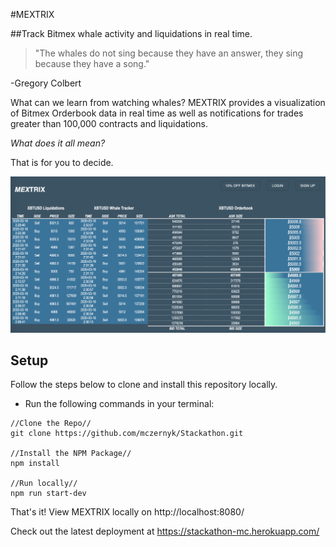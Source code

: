 #MEXTRIX

##Track Bitmex whale activity and liquidations in real time.

> "The whales do not sing because they have an answer, they sing because they have a song."

-Gregory Colbert

What can we learn from watching whales? MEXTRIX provides a visualization of Bitmex Orderbook data in real time as well as notifications for trades greater than 100,000 contracts and liquidations.

_What does it all mean?_

That is for you to decide.

<img src="./public/Screen Shot 2020-03-16 at 2.32.07 AM.png">

## Setup

Follow the steps below to clone and install this repository locally.

* Run the following commands in your terminal:

```
//Clone the Repo//
git clone https://github.com/mczernyk/Stackathon.git

//Install the NPM Package//
npm install

//Run locally//
npm run start-dev
```

That's it! View MEXTRIX locally on http://localhost:8080/

Check out the latest deployment at
https://stackathon-mc.herokuapp.com/
